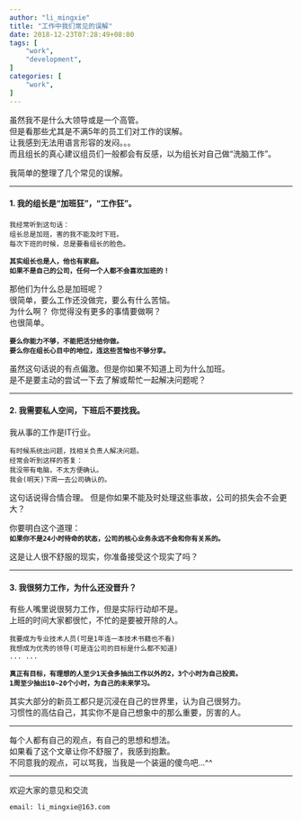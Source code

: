 ```yaml
---
author: "li_mingxie"
title: "工作中我们常见的误解"
date: 2018-12-23T07:28:49+08:00
tags: [
    "work",
    "development",
]
categories: [
    "work",
]
---
```


虽然我不是什么大领导或是一个高管。    
但是看那些尤其是不满5年的员工们对工作的误解。<!--more-->  
让我感到无法用语言形容的发闷。。。  
而且组长的真心建议组员们一般都会有反感，以为组长对自己做“洗脑工作”。  

我简单的整理了几个常见的误解。  

----------------------------------------------

#### **1. 我的组长是“加班狂”，“工作狂”。**

```
我经常听到这句话：  
组长总是加班，害的我不能及时下班。    
每次下班的时候，总是要看组长的脸色。  
```

**`其实组长也是人，他也有家庭。`**  
**`如果不是自己的公司，任何一个人都不会喜欢加班的！`**

那他们为什么总是加班呢？  
很简单，要么工作还没做完，要么有什么苦恼。   
为什么啊？ 你觉得没有更多的事情要做啊？  
也很简单。  

**`要么你能力不够，不能把活分给你做。`**  
**`要么你在组长心目中的地位，连这些苦恼也不够分享。`**

虽然这句话说的有点偏激。但是你如果不知道上司为什么加班。  
是不是要主动的尝试一下去了解或帮忙一起解决问题呢？

----------------------------------------------

#### **2. 我需要私人空间，下班后不要找我。**

我从事的工作是IT行业。 
``` 
有时候系统出问题，找相关负责人解决问题。
经常会听到这样的答复：
我没带有电脑，不太方便确认。
我会(明天)下周一去公司确认的。
```
这句话说得合情合理。
但是你如果不能及时处理这些事故，公司的损失会不会更大？  

你要明白这个道理：  
**`如果你不是24小时待命的状态，公司的核心业务永远不会和你有关系的。`**

这是让人很不舒服的现实，你准备接受这个现实了吗？

----------------------------------------------

#### **3. 我很努力工作，为什么还没晋升？**

有些人嘴里说很努力工作，但是实际行动却不是。  
上班的时间大家都很忙，不忙的是要被开除的人。  

```
我要成为专业技术人员(可是1年连一本技术书籍也不看)  
我想成为优秀的领导(可是连公司的目标是什么都不知道)  
... ...  
```

**`真正有目标，有理想的人至少1天会多抽出工作以外的2，3个小时为自己投资。`**  
**`1周至少抽出10~20个小时，为自己的未来学习。`**  

其实大部分的新员工都只是沉浸在自己的世界里，认为自己很努力。  
习惯性的高估自己，其实你不是自己想象中的那么重要，厉害的人。  

----------------------------------------------

每个人都有自己的观点，有自己的思想和想法。  
如果看了这个文章让你不舒服了，我感到抱歉。  
不同意我的观点，可以骂我，当我是一个装逼的傻鸟吧...^^  

----------------------------------------------
欢迎大家的意见和交流

`email: li_mingxie@163.com`